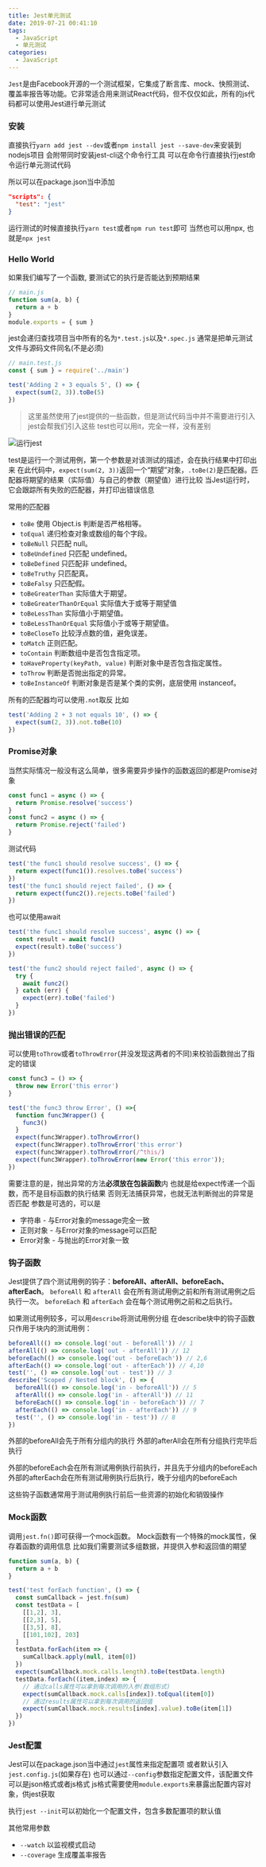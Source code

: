 ```yaml
---
title: Jest单元测试
date: 2019-07-21 00:41:10
tags: 
  - JavaScript
  - 单元测试
categories: 
  - JavaScript
---
```


`Jest`是由Facebook开源的一个测试框架，它集成了断言库、mock、快照测试、覆盖率报告等功能。它非常适合用来测试React代码，但不仅仅如此，所有的js代码都可以使用Jest进行单元测试

<!-- more -->
### 安装
直接执行`yarn add jest --dev`或者`npm install jest --save-dev`来安装到nodejs项目
会附带同时安装jest-cli这个命令行工具
可以在命令行直接执行jest命令运行单元测试代码

所以可以在package.json当中添加
```json
"scripts": {
  "test": "jest"
}
```
运行测试的时候直接执行`yarn test`或者`npm run test`即可
当然也可以用npx, 也就是`npx jest`

### Hello World
如果我们编写了一个函数, 要测试它的执行是否能达到预期结果
```javascript
// main.js
function sum(a, b) {
  return a + b
}
module.exports = { sum }
```
jest会递归查找项目当中所有的名为`*.test.js`以及`*.spec.js`
通常是把单元测试文件与源码文件同名(不是必须)
```javascript
// main.test.js
const { sum } = require('../main')

test('Adding 2 + 3 equals 5', () => {
  expect(sum(2, 3)).toBe(5)
})
```
> 这里虽然使用了jest提供的一些函数，但是测试代码当中并不需要进行引入
jest会帮我们引入这些
test也可以用it，完全一样，没有差别

![运行jest](/images/JavaScript/运行jest.png)

test是运行一个测试用例，第一个参数是对该测试的描述，会在执行结果中打印出来
在此代码中，`expect(sum(2, 3))`返回一个“期望”对象，`.toBe(2)`是匹配器。匹配器将期望的结果（实际值）与自己的参数（期望值）进行比较
当Jest运行时，它会跟踪所有失败的匹配器，并打印出错误信息

常用的匹配器
+ `toBe` 使用 Object.is 判断是否严格相等。
+ `toEqual` 递归检查对象或数组的每个字段。
+ `toBeNull` 只匹配 null。
+ `toBeUndefined` 只匹配 undefined。
+ `toBeDefined` 只匹配非 undefined。
+ `toBeTruthy` 只匹配真。
+ `toBeFalsy` 只匹配假。
+ `toBeGreaterThan` 实际值大于期望。
+ `toBeGreaterThanOrEqual` 实际值大于或等于期望值
+ `toBeLessThan` 实际值小于期望值。
+ `toBeLessThanOrEqual` 实际值小于或等于期望值。
+ `toBeCloseTo` 比较浮点数的值，避免误差。
+ `toMatch` 正则匹配。
+ `toContain` 判断数组中是否包含指定项。
+ `toHaveProperty(keyPath, value)` 判断对象中是否包含指定属性。
+ `toThrow` 判断是否抛出指定的异常。
+ `toBeInstanceOf` 判断对象是否是某个类的实例，底层使用 instanceof。

所有的匹配器均可以使用`.not`取反
比如
```javascript
test('Adding 2 + 3 not equals 10', () => {
  expect(sum(2, 3)).not.toBe(10)
})
```

### Promise对象
当然实际情况一般没有这么简单，很多需要异步操作的函数返回的都是Promise对象
```javascript
const func1 = async () => {
  return Promise.resolve('success')
}
const func2 = async () => {
  return Promise.reject('failed')
}
```
测试代码
```javascript
test('the func1 should resolve success', () => {
  return expect(func1()).resolves.toBe('success')
})
test('the func1 should reject failed', () => {
  return expect(func2()).rejects.toBe('failed')
})
```
也可以使用await
```javascript
test('the func1 should resolve success', async () => {
  const result = await func1()
  expect(result).toBe('success')
})

test('the func2 should reject failed', async () => {
  try {
    await func2()
  } catch (err) {
    expect(err).toBe('failed')
  }
})
```

### 抛出错误的匹配
可以使用`toThrow`或者`toThrowError`(并没发现这两者的不同)来校验函数抛出了指定的错误
```javascript
const func3 = () => {
  throw new Error('this error')
}

test('the func3 throw Error', () =>{ 
  function func3Wrapper() {
    func3()
  }
  expect(func3Wrapper).toThrowError()
  expect(func3Wrapper).toThrowError('this error')
  expect(func3Wrapper).toThrowError(/^this/)
  expect(func3Wrapper).toThrowError(new Error('this error'));
})
```
需要注意的是，抛出异常的方法**必须放在包装函数**内
也就是给expect传递一个函数，而不是目标函数的执行结果
否则无法捕获异常，也就无法判断抛出的异常是否匹配
参数是可选的，可以是
+ 字符串 - 与Error对象的message完全一致
+ 正则对象 - 与Error对象的message可以匹配
+ Error对象 - 与抛出的Error对象一致

### 钩子函数
Jest提供了四个测试用例的钩子：**beforeAll、afterAll、beforeEach、afterEach**。
`beforeAll` 和 `afterAll` 会在所有测试用例之前和所有测试用例之后执行一次。
`beforeEach` 和 `afterEach` 会在每个测试用例之前和之后执行。

如果测试用例较多，可以用`describe`将测试用例分组
在describe块中的钩子函数只作用于块内的测试用例：
```javascript
beforeAll(() => console.log('out - beforeAll')) // 1
afterAll(() => console.log('out - afterAll')) // 12
beforeEach(() => console.log('out - beforeEach')) // 2,6
afterEach(() => console.log('out - afterEach')) // 4,10
test('', () => console.log('out - test')) // 3
describe('Scoped / Nested block', () => {
  beforeAll(() => console.log('in - beforeAll')) // 5
  afterAll(() => console.log('in - afterAll')) // 11
  beforeEach(() => console.log('in - beforeEach')) // 7
  afterEach(() => console.log('in - afterEach')) // 9
  test('', () => console.log('in - test')) // 8
})
```
外部的beforeAll会先于所有分组内的执行
外部的afterAll会在所有分组执行完毕后执行

外部的beforeEach会在所有测试用例执行前执行，并且先于分组内的beforeEach
外部的afterEach会在所有测试用例执行后执行，晚于分组内的beforeEach

这些钩子函数通常用于测试用例执行前后一些资源的初始化和销毁操作

### Mock函数
调用`jest.fn()`即可获得一个mock函数。 Mock函数有一个特殊的mock属性，保存着函数的调用信息
比如我们需要测试多组数据，并提供入参和返回值的期望
```javascript
function sum(a, b) {
  return a + b
}

test('test forEach function', () => {
  const sumCallback = jest.fn(sum)
  const testData = [
    [[1,2], 3],
    [[2,3], 5],
    [[3,5], 8],
    [[101,102], 203]
  ]
  testData.forEach(item => {
    sumCallback.apply(null, item[0])
  })
  expect(sumCallback.mock.calls.length).toBe(testData.length)
  testData.forEach((item,index) => {
    // 通过calls属性可以拿到每次调用的入参(数组形式)
    expect(sumCallback.mock.calls[index]).toEqual(item[0])
    // 通过results属性可以拿到每次调用的返回值
    expect(sumCallback.mock.results[index].value).toBe(item[1])
  })
})
```

### Jest配置
Jest可以在package.json当中通过`jest`属性来指定配置项
或者默认引入`jest.config.js`(如果存在)
也可以通过`--config`参数指定配置文件，该配置文件可以是json格式或者js格式
js格式需要使用`module.exports`来暴露出配置内容对象，供jest获取

执行`jest --init`可以初始化一个配置文件，包含多数配置项的默认值

其他常用参数
+ `--watch` 以监视模式启动
+ `--coverage` 生成覆盖率报告